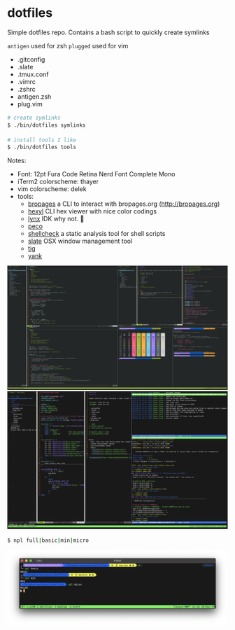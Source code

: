 dotfiles
========

Simple dotfiles repo. Contains a bash script to quickly create symlinks

`antigen` used for zsh
`plugged` used for vim

- .gitconfig
- .slate
- .tmux.conf
- .vimrc
- .zshrc
- antigen.zsh
- plug.vim

```bash
# create symlinks
$ ./bin/dotfiles symlinks

# install tools I like
$ ./bin/dotfiles tools
```

Notes:
- Font: 12pt Fura Code Retina Nerd Font Complete Mono
- iTerm2 colorscheme: thayer
- vim colorscheme: delek
- tools:
  - [bropages](https://github.com/hubsmoke/bro) a CLI to interact with bropages.org (http://bropages.org)
  - [hexyl](https://github.com/sharkdp/hexyl) CLI hex viewer with nice color codings
  - [lynx](https://lynx.invisible-island.net/current/index.html) IDK why not. 🤷‍
  - [peco](https://github.com/peco/peco)
  - [shellcheck](https://github.com/koalaman/shellcheck) a static analysis tool for shell scripts
  - [slate](https://github.com/jigish/slate) OSX window management tool
  - [tig](https://github.com/jonas/tig)
  - [yank](https://github.com/mptre/yank)

![screenshot](https://raw.githubusercontent.com/cflynn07/dotfiles/master/Screen%20Shot%202019-11-09%20at%206.09.28%20PM.png)
![screenshot](https://raw.githubusercontent.com/cflynn07/dotfiles/master/Screen%20Shot%202019-12-07%20at%209.45.31%20PM.png)

```bash
$ npl full|basic|min|micro
```
![screenshot](https://raw.githubusercontent.com/cflynn07/dotfiles/master/Screen%20Shot%202019-12-20%20at%203.16.44%20PM.png)
